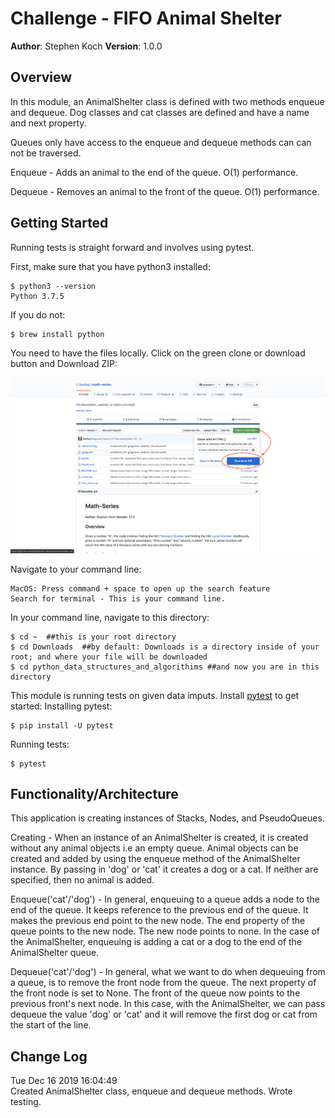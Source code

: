 # Challenge - FIFO Animal Shelter

**Author**: Stephen Koch
**Version**: 1.0.0

## Overview
In this module, an AnimalShelter class is defined with two methods enqueue and dequeue. Dog classes and cat classes are defined and have a name and next property.

Queues only have access to the enqueue and dequeue methods can can not be traversed.

Enqueue - Adds an animal to the end of the queue. O(1) performance.

Dequeue - Removes an animal to the front of the queue. O(1) performance. 

## Getting Started
Running tests is straight forward and involves using pytest.

First, make sure that you have python3 installed:
```
$ python3 --version
Python 3.7.5
```
If you do not:
```
$ brew install python
```
You need to have the files locally. Click on the green clone or download button and Download ZIP:

![Click_to_download](../../assets/Click_to_download.png)

Navigate to your command line:
```
MacOS: Press command + space to open up the search feature
Search for terminal - This is your command line.
```
In your command line, navigate to this directory:
```
$ cd ~  ##this is your root directory
$ cd Downloads  ##by default: Downloads is a directory inside of your root; and where your file will be downloaded
$ cd python_data_structures_and_algorithims ##and now you are in this directory
```
This module is running tests on given data imputs. Install [pytest](https://docs.pytest.org/en/latest/getting-started.html) to get started:
Installing pytest:
```
$ pip install -U pytest
```
Running tests:
```
$ pytest
```
## Functionality/Architecture
This application is creating instances of Stacks, Nodes, and PseudoQueues.

Creating - When an instance of an AnimalShelter is created, it is created without any animal objects i.e an empty queue. Animal objects can be created and added by using the enqueue method of the AnimalShelter instance. By passing in 'dog' or 'cat' it creates a dog or a cat. If neither are specified, then no animal is added.

Enqueue('cat'/'dog') - In general, enqueuing to a queue adds a node to the end of the queue. It keeps reference to the previous end of the queue. It makes the previous end point to the new node. The end property of the queue points to the new node. The new node points to none. In the case of the AnimalShelter, enqueuing is adding a cat or a dog to the end of the AnimalShelter queue.

Dequeue('cat'/'dog') - In general, what we want to do when dequeuing from a queue, is to remove the front node from the queue. The next property of the front node is set to None. The front of the queue now points to the previous front's next node. In this case, with the AnimalShelter, we can pass dequeue the value 'dog' or 'cat' and it will remove the first dog or cat from the start of the line. 

## Change Log
Tue Dec 16 2019 16:04:49<br>Created AnimalShelter class, enqueue and dequeue methods. Wrote testing.


